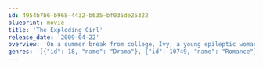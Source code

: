 ```yaml
---
id: 4954b7b6-b968-4432-b635-bf035de25322
blueprint: movie
title: 'The Exploding Girl'
release_date: '2009-04-22'
overview: 'On a summer break from college, Ivy, a young epileptic woman, struggles to balance her feelings for her fledgling boyfriend while her friend Al crashes with her for the season.'
genres: '[{"id": 18, "name": "Drama"}, {"id": 10749, "name": "Romance"}]'
---
```

